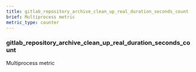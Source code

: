 ```yaml
---
title: gitlab_repository_archive_clean_up_real_duration_seconds_count
brief: Multiprocess metric
metric_type: counter
---
```

### gitlab_repository_archive_clean_up_real_duration_seconds_count

Multiprocess metric